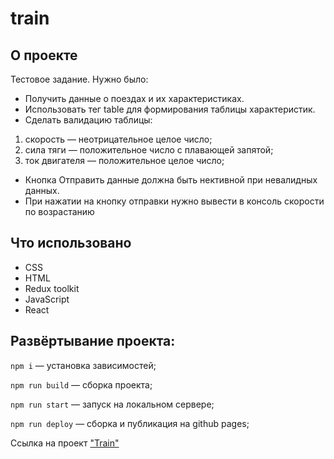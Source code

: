 # train

## О проекте

Тестовое задание. Нужно было:

- Получить данные о поездах и их характеристиках.
- Использовать тег table для формирования таблицы характеристик.
- Сделать валидацию таблицы:

1. скорость — неотрицательное целое число;
2. сила тяги — положительное число с плавающей запятой;
3. ток двигателя — положительное целое число;

- Кнопка Отправить данные должна быть нективной при невалидных данных.
- При нажатии на кнопку отправки нужно вывести в консоль скорости по возрастанию

## Что использовано

- CSS
- HTML
- Redux toolkit
- JavaScript
- React

## Развёртывание проекта:

`npm i` — установка зависимостей;

`npm run build` — сборка проекта;

`npm run start` — запуск на локальном сервере;

`npm run deploy` — сборка и публикация на github pages;

Ссылка на проект <a href="https://dariabold.github.io/train/">"Train"</a>
